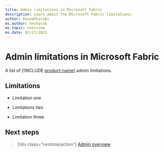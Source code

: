 ```yaml
---
title: Admin limitations in Microsoft Fabric 
description: Learn about the Microsoft Fabric limitations.
author: KesemSharabi
ms.author: kesharab
ms.topic: overview
ms.date: 02/27/2023
---
```


# Admin limitations in Microsoft Fabric

A list of [!INCLUDE [product-name](../includes/product-name.md)] admin limitations.

## Limitations

* Limitation one

* Limitations two

* Limitation three

## Next steps

>[!div class="nextstepaction"]
>[Admin overview](admin-overview.md)

